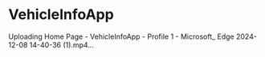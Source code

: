 # VehicleInfoApp

Uploading Home Page - VehicleInfoApp - Profile 1 - Microsoft_ Edge 2024-12-08 14-40-36 (1).mp4…

